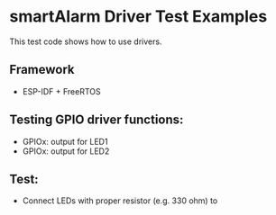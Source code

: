 # smartAlarm Driver Test Examples

This test code shows how to use drivers.

## Framework
 * ESP-IDF + FreeRTOS

## Testing GPIO driver functions:

 * GPIOx: output for LED1
 * GPIOx: output for LED2

## Test:
 * Connect LEDs with proper resistor (e.g. 330 ohm) to

